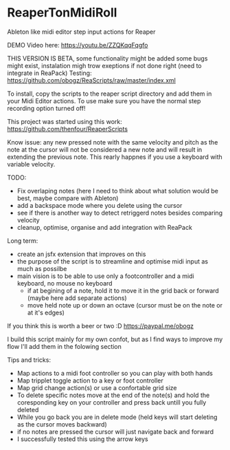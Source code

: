 # ReaperTonMidiRoll
Ableton like midi editor step input actions for Reaper

DEMO Video here: 
https://youtu.be/ZZQKqqFqgfo


THIS VERSION IS BETA, some functionality might be added some bugs might exist, instalation migh trow exeptions if not done right (need to integrate in ReaPack)
Testing: https://github.com/obogz/ReaScripts/raw/master/index.xml

To install, copy the scripts to the reaper script directory and add them in your Midi Editor actions.
To use make sure you have the normal step recording option turned off!

This project was started using this work: https://github.com/thenfour/ReaperScripts


Know issue: any new pressed note with the same velocity and pitch as the note at the cursor will not be considered a new note and will result in extending the previous note. This rearly happnes if you use a keyboard with variable velocity.

TODO: 
- Fix overlaping notes (here I need to think about what solution would be best, maybe compare with Ableton)
- add a backspace mode where you delete using the cursor
- see if there is another way to detect retriggerd notes besides comparing velocity
- cleanup, optimise, organise and add integration with ReaPack

Long term:
- create an jsfx extension that improves on this
- the purpose of the script is to streamline and optimise midi input as much as possilbe 
- main vision is to be able to use only a footcontroller and a midi keyboard, no mouse no keyboard
  + if at begining of a note, hold it to move it in the grid back or forward (maybe here add separate actions)
  + move held note up or down an octave (cursor must be on the note or at it's edges)



If you think this is worth a beer or two :D
https://paypal.me/obogz

I build this script mainly for my own confot, but as I find ways to improve my flow I'll add them in the folowing section

Tips and tricks:
- Map actions to a midi foot controller so you can play with both hands
- Map tripplet toggle action to a key or foot controller
- Map grid change action(s) or use a confortable grid size
- To delete specific notes move at the end of the note(s) and hold the coresponding key on your controller and press back untill you fully deleted
- While you go back you are in delete mode (held keys will start deleting as the cursor moves backward)
- if no notes are pressed the cursor will just navigate back and forward
- I successfully tested this using the arrow keys

